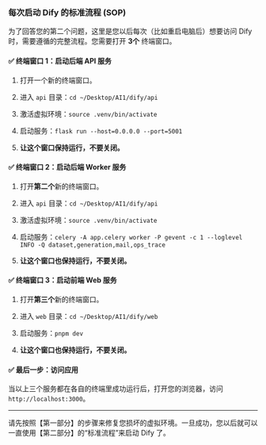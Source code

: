 ### 每次启动 Dify 的标准流程 (SOP)

为了回答您的第二个问题，这里是您以后每次（比如重启电脑后）想要访问 Dify 时，需要遵循的完整流程。您需要打开 **3个** 终端窗口。

#### ✅ **终端窗口 1：启动后端 API 服务**

1. 打开一个新的终端窗口。
    
2. 进入 `api` 目录：`cd ~/Desktop/AI1/dify/api`
    
3. 激活虚拟环境：`source .venv/bin/activate`
    
4. 启动服务：`flask run --host=0.0.0.0 --port=5001`
    
5. **让这个窗口保持运行，不要关闭。**
    

#### ✅ **终端窗口 2：启动后端 Worker 服务**

1. 打开**第二个**新的终端窗口。
    
2. 进入 `api` 目录：`cd ~/Desktop/AI1/dify/api`
    
3. 激活虚拟环境：`source .venv/bin/activate`
    
4. 启动服务：`celery -A app.celery worker -P gevent -c 1 --loglevel INFO -Q dataset,generation,mail,ops_trace`
    
5. **让这个窗口也保持运行，不要关闭。**
    

#### ✅ **终端窗口 3：启动前端 Web 服务**

1. 打开**第三个**新的终端窗口。
    
2. 进入 `web` 目录：`cd ~/Desktop/AI1/dify/web`
    
3. 启动服务：`pnpm dev`
    
4. **让这个窗口也保持运行，不要关闭。**
    

#### ✅ **最后一步：访问应用**

当以上三个服务都在各自的终端里成功运行后，打开您的浏览器，访问 `http://localhost:3000`。

---

请先按照【第一部分】的步骤来修复您损坏的虚拟环境。一旦成功，您以后就可以一直使用【第二部分】的“标准流程”来启动 Dify 了。